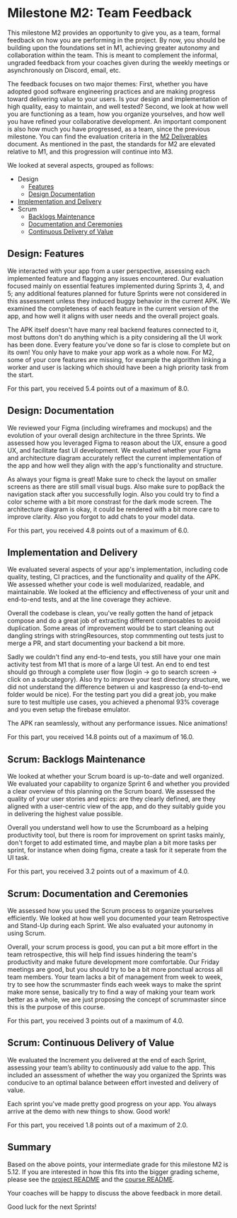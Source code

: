 # Milestone M2: Team Feedback

This milestone M2 provides an opportunity to give you, as a team, formal feedback on how you are performing in the project. By now, you should be building upon the foundations set in M1, achieving greater autonomy and collaboration within the team. This is meant to complement the informal, ungraded feedback from your coaches given during the weekly meetings or asynchronously on Discord, email, etc.

The feedback focuses on two major themes:
First, whether you have adopted good software engineering practices and are making progress toward delivering value to your users.
Is your design and implementation of high quality, easy to maintain, and well tested?
Second, we look at how well you are functioning as a team, how you organize yourselves, and how well you have refined your collaborative development.
An important component is also how much you have progressed, as a team, since the previous milestone.
You can find the evaluation criteria in the [M2 Deliverables](https://github.com/swent-epfl/public/blob/main/project/M2.md) document.
As mentioned in the past, the standards for M2 are elevated relative to M1, and this progression will continue into M3.

We looked at several aspects, grouped as follows:

 - Design
   - [Features](#design-features)
   - [Design Documentation](#design-documentation)
 - [Implementation and Delivery](#implementation-and-delivery)
 - Scrum
   - [Backlogs Maintenance](#scrum-backlogs-maintenance)
   - [Documentation and Ceremonies](#scrum-documentation-and-ceremonies)
   - [Continuous Delivery of Value](#scrum-continuous-delivery-of-value)

## Design: Features

We interacted with your app from a user perspective, assessing each implemented feature and flagging any issues encountered. Our evaluation focused mainly on essential features implemented during Sprints 3, 4, and 5; any additional features planned for future Sprints were not considered in this assessment unless they induced buggy behavior in the current APK.
We examined the completeness of each feature in the current version of the app, and how well it aligns with user needs and the overall project goals.


The APK itself doesn't have many real backend features connected to it, most buttons don't do anything which is a pity considering all the UI work has been done.
Every feature you've done so far is close to complete but on its own! You only have to make your app work as a whole now.
For M2, some of your core features are missing, for example the algorithm linking a worker and user is lacking which should have been a high priority task from the start.


For this part, you received 5.4 points out of a maximum of 8.0.

## Design: Documentation

We reviewed your Figma (including wireframes and mockups) and the evolution of your overall design architecture in the three Sprints.
We assessed how you leveraged Figma to reason about the UX, ensure a good UX, and facilitate fast UI development.
We evaluated whether your Figma and architecture diagram accurately reflect the current implementation of the app and how well they align with the app's functionality and structure.


As always your figma is great! Make sure to check the layout on smaller screens as there are still small visual bugs. Also make sure to popBack the navigation stack after you successfully login. Also you could try to find a color scheme with a bit more constrast for the dark mode screen.
The architecture diagram is okay, it could be rendered with a bit more care to improve clarity. Also you forgot to add chats to your model data.


For this part, you received 4.8 points out of a maximum of 6.0.

## Implementation and Delivery

We evaluated several aspects of your app's implementation, including code quality, testing, CI practices, and the functionality and quality of the APK.
We assessed whether your code is well modularized, readable, and maintainable.
We looked at the efficiency and effectiveness of your unit and end-to-end tests, and at the line coverage they achieve.


Overall the codebase is clean, you've really gotten the hand of jetpack compose and do a great job of extracting different composables to avoid duplication. Some areas of improvement would be to start cleaning out dangling strings with stringResources, stop commmenting out tests just to merge a PR, and start documenting your backend a bit more.

Sadly we couldn't find any end-to-end tests, you still have your one main activity test from M1 that is more of a large UI test. An end to end test should go through a complete user flow (login -> go to search screen -> click on a subcategory). Also try to improve your test directory structure, we did not understand the difference betwen ui and kaspresso (a end-to-end folder would be nice). 
For the testing part you did a great job, you make sure to test multiple use cases, you achieved a phenomal 93% coverage and you even setup the firebase emulator.

The APK ran seamlessly, without any performance issues. Nice animations!


For this part, you received 14.8 points out of a maximum of 16.0.

## Scrum: Backlogs Maintenance

We looked at whether your Scrum board is up-to-date and well organized.
We evaluated your capability to organize Sprint 6 and whether you provided a clear overview of this planning on the Scrum board.
We assessed the quality of your user stories and epics: are they clearly defined, are they aligned with a user-centric view of the app, and do they suitably guide you in delivering the highest value possible.


Overall you understand well how to use the Scrumboard as a helping productivity tool, but there is room for improvement on sprint tasks mainly, don't forget to add estimated time, and maybe plan a bit more tasks per sprint, for instance when doing figma, create a task for it seperate from the UI task.


For this part, you received 3.2 points out of a maximum of 4.0.

## Scrum: Documentation and Ceremonies

We assessed how you used the Scrum process to organize yourselves efficiently.
We looked at how well you documented your team Retrospective and Stand-Up during each Sprint.
We also evaluated your autonomy in using Scrum.


Overall, your scrum process is good, you can put a bit more effort in the team retrospective, this will help find issues hindering the team's productivity and make future development more comfortable. Our Friday meetings are good, but you should try to be a bit more ponctual across all team members. Your team lacks a bit of management from week to week, try to see how the scrummaster finds each week ways to make the sprint make more sense, basically try to find a way of making your team work better as a whole, we are just proposing the concept of scrummaster since this is the purpose of this course.


For this part, you received 3 points out of a maximum of 4.0.

## Scrum: Continuous Delivery of Value

We evaluated the Increment you delivered at the end of each Sprint, assessing your team’s ability to continuously add value to the app.
This included an assessment of whether the way you organized the Sprints was conducive to an optimal balance between effort invested and delivery of value.


Each sprint you've made pretty good progress on your app. You always arrive at the demo with new things to show. Good work!


For this part, you received 1.8 points out of a maximum of 2.0.

## Summary

Based on the above points, your intermediate grade for this milestone M2 is 5.12. If you are interested in how this fits into the bigger grading scheme, please see the [project README](https://github.com/swent-epfl/public/blob/main/project/README.md) and the [course README](https://github.com/swent-epfl/public/blob/main/README.md).

Your coaches will be happy to discuss the above feedback in more detail.

Good luck for the next Sprints!
